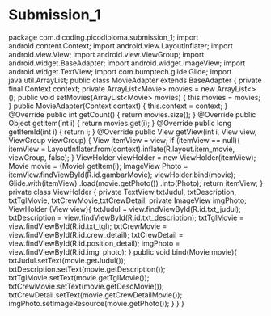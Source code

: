 # Submission_1
package com.dicoding.picodiploma.submission_1;  import android.content.Context; import android.view.LayoutInflater; import android.view.View; import android.view.ViewGroup; import android.widget.BaseAdapter; import android.widget.ImageView; import android.widget.TextView;  import com.bumptech.glide.Glide;  import java.util.ArrayList;  public class MovieAdapter extends BaseAdapter {     private final Context context;     private ArrayList&lt;Movie> movies = new ArrayList&lt;>();      public void setMovies(ArrayList&lt;Movie> movies) {         this.movies = movies;     }      public MovieAdapter(Context context) {         this.context = context;     }      @Override     public int getCount() {         return movies.size();     }      @Override     public Object getItem(int i) {         return movies.get(i);     }      @Override     public long getItemId(int i) {         return i;     }      @Override     public View getView(int i, View view, ViewGroup viewGroup) {         View itemView = view;         if (itemView == null){             itemView = LayoutInflater.from(context).inflate(R.layout.item_movie, viewGroup, false);         }         ViewHolder viewHolder = new ViewHolder(itemView);         Movie movie = (Movie) getItem(i);         ImageView Photo = itemView.findViewById(R.id.gambarMovie);         viewHolder.bind(movie);         Glide.with(itemView)                 .load(movie.getPhoto())                 .into(Photo);         return itemView;     }      private class ViewHolder {         private TextView txtJudul, txtDescription, txtTglMovie, txtCrewMovie,txtCrewDetail;         private ImageView imgPhoto;          ViewHolder (View view){             txtJudul = view.findViewById(R.id.txt_judul);             txtDescription = view.findViewById(R.id.txt_description);             txtTglMovie = view.findViewById(R.id.txt_tgl);             txtCrewMovie = view.findViewById(R.id.crew_detail);             txtCrewDetail = view.findViewById(R.id.position_detail);             imgPhoto = view.findViewById(R.id.img_photo);         }          public void bind(Movie movie){             txtJudul.setText(movie.getJudul());             txtDescription.setText(movie.getDescription());             txtTglMovie.setText(movie.getTglMovie());             txtCrewMovie.setText(movie.getDescMovie());             txtCrewDetail.setText(movie.getCrewDetailMovie());             imgPhoto.setImageResource(movie.getPhoto());         }     } }
